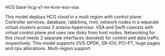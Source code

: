 HCG base-hcg-s1-mr-kvm-esx-vsa:

This model deploys HCG cloud in a multi region with control plane:
Controller services, database, rabbitmq, mml, network nodes in a separate
virtual clusters across 3 ardana-hypervisor.
VSA and Swift coexists with virtual control plane and uses raw disks from host
nodes.
Networking for this cloud needs 2 separate interfaces (bonded)
for control and data traffic respectively.
This model supports OVS-DPDK, SR-IOV, PCI-PT, huge pages and
cpu allocations.
Multi-region support.